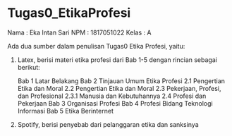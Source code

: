 # Tugas0_EtikaProfesi
Nama  : Eka Intan Sari
NPM   : 1817051022
Kelas : A

Ada dua sumber dalam penulisan Tugas0 Etika Profesi, yaitu:
1. Latex, berisi materi etika profesi dari Bab 1-5 dengan rincian sebagai berikut:
   
   Bab 1 Latar Belakang
    Bab 2 Tinjauan Umum Etika Profesi
        2.1 Pengertian Etika dan Moral
        2.2 Pengertian Etika dan Moral
        2.3 Pekerjaan, Profesi, dan Profesional
          2.3.1 Manusia dan Kebutuhannya
        2.4 Profesi dan Pekerjaan
    Bab 3 Organisasi Profesi
    Bab 4 Profesi Bidang Teknologi Informasi
    Bab 5 Etika Berinternet

2. Spotify, berisi penyebab dari pelanggaran etika dan sanksinya
